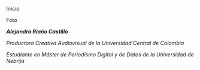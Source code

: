 Inicio

Foto



***Alejandra Riaño Castillo***

*Productora Creativa Audiovisual de la Universidad Central de Colombia*

*Estudiante en Máster de Periodismo Digital y de Datos de la Universidad de Nebrija*



